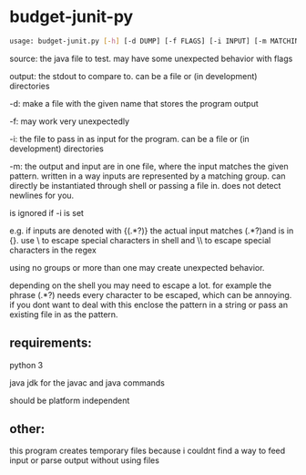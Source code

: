 # budget-junit-py
```bash
usage: budget-junit.py [-h] [-d DUMP] [-f FLAGS] [-i INPUT] [-m MATCHINPUT] [-s] source output
```

source: the java file to test. may have some unexpected behavior with flags

output: the stdout to compare to. can be a file or (in development) directories

-d: make a file with the given name that stores the program output

-f: may work very unexpectedly

-i: the file to pass in as input for the program. can be a file or (in development) directories

-m: the output and input are in one file, where the input matches the given pattern. written in a way inputs are represented by a matching group. can directly be instantiated through shell or passing a file in. does not detect newlines for you.

is ignored if -i is set

e.g. if inputs are denoted with {(.\*?)} the actual input matches (.\*?)and is in {}. use \\ to escape special characters in shell and \\\\ to escape special characters in the regex

using no groups or more than one may create unexpected behavior.

depending on the shell you may need to escape a lot. for example the phrase (.*?) needs every character to be escaped, which can be annoying. if you dont want to deal with this enclose the pattern in a string or pass an existing file in as the pattern.

## requirements:

python 3

java jdk for the javac and java commands

should be platform independent

## other:

this program creates temporary files because i couldnt find a way to feed input or parse output without using files